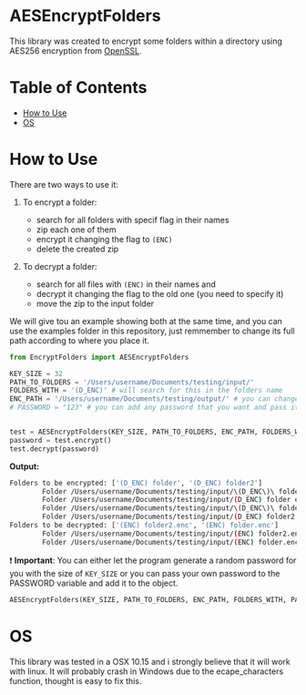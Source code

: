 # AESEncryptFolders
This library was created to encrypt some folders within a directory using AES256 encryption from [OpenSSL](https://www.openssl.org). 


# Table of Contents
- [How to Use](#how-to-use)
- [OS](#os)

# How to Use

There are two ways to use it:
1. To encrypt a folder: 
    - search for all folders with specif flag in their names
    - zip each one of them
    - encrypt it changing the flag to `(ENC)`
    - delete the created zip

2. To decrypt a folder: 
    - search for all files with `(ENC)` in their names and
    - decrypt it changing the flag to the old one (you need to specify it)
    - move the zip to the input folder

We will give tou an example showing both at the same time, and you can use the examples folder in this repository, just remmember to change its full path according to where you place it.

```python
from EncryptFolders import AESEncryptFolders

KEY_SIZE = 32
PATH_TO_FOLDERS = '/Users/username/Documents/testing/input/'
FOLDERS_WITH = '(D_ENC)' # will search for this in the folders name
ENC_PATH = '/Users/username/Documents/testing/output/' # you can change if you want
# PASSWORD = "123" # you can add any password that you want and pass it to the object


test = AESEncryptFolders(KEY_SIZE, PATH_TO_FOLDERS, ENC_PATH, FOLDERS_WITH)
password = test.encrypt()
test.decrypt(password)
```

**Output:**
```sh
Folders to be encrypted: ['(D_ENC) folder', '(D_ENC) folder2']
        Folder /Users/username/Documents/testing/input/\(D_ENC\)\ folder zipped
        Folder /Users/username/Documents/testing/input/(D_ENC) folder encrypted
        Folder /Users/username/Documents/testing/input/\(D_ENC\)\ folder2 zipped
        Folder /Users/username/Documents/testing/input/(D_ENC) folder2 encrypted
Folders to be decrypted: ['(ENC) folder2.enc', '(ENC) folder.enc']
        Folder /Users/username/Documents/testing/input/(ENC) folder2.enc decrypted
        Folder /Users/username/Documents/testing/input/(ENC) folder.enc decrypted
```

:exclamation: **Important**: You can either let the program generate a random password for you with the size of `KEY_SIZE` or you can pass your own password to the PASSWORD variable and add it to the object.

```python
AESEncryptFolders(KEY_SIZE, PATH_TO_FOLDERS, ENC_PATH, FOLDERS_WITH, PASSWORD)
```

# OS
This library was tested in a OSX 10.15 and i strongly believe that it will work with linux. 
It will probably crash in Windows due to the ecape_characters function, thought is easy to fix this.